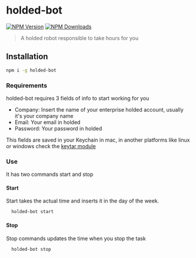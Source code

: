 # holded-bot
[![NPM Version](https://img.shields.io/npm/v/holded-bot.svg)](https://www.npmjs.com/package/holded-bot) [![NPM Downloads](https://img.shields.io/npm/dm/holded-bot.svg)](https://www.npmjs.com/package/holded-bot)

 > A holded robot responsible to take hours for you


 ## Installation

 ```sh
 npm i -g holded-bot
 ``` 


 ### Requirements

 holded-bot requires 3 fields of info to start working for you

 * Company: Insert the name of your enterprise holded account, usually it's your company name
 * Email: Your email in holded
 * Password: Your password in holded

 This fields are saved in your Keychain in mac, in another platforms like linux or windows check the [keytar module](http://atom.github.io/node-keytar/)


 ### Use

It has two commands start and stop


#### Start

Start takes the actual time and inserts it in the day of the week.

```sh
  holded-bot start
```

#### Stop

Stop commands updates the time when you stop the task

```sh
  holded-bot stop
```

